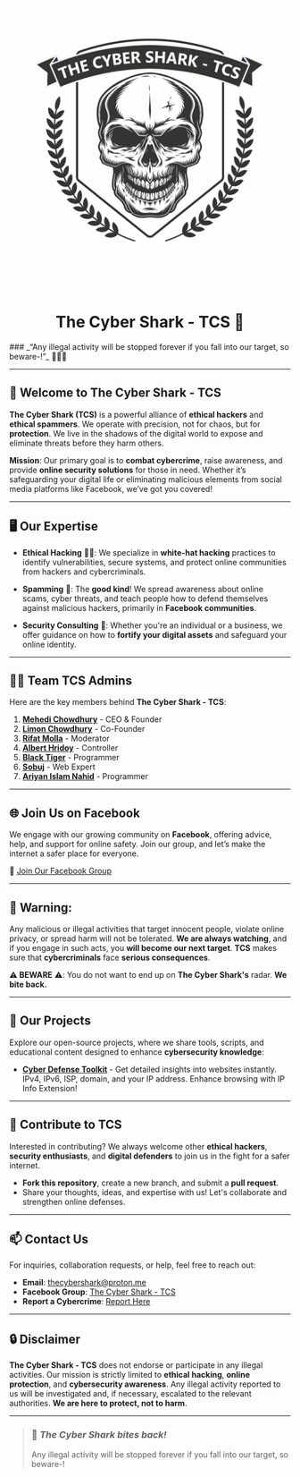 <p align="center"> <img src="logo.png" alt="The Cyber Shark - TCS" /> </p> <h1 align="center">The Cyber Shark - TCS 🦈</h1>
### _“Any illegal activity will be stopped forever if you fall into our target, so beware-!”_ 🧑‍💻💀

---

## 🦈 Welcome to The Cyber Shark - TCS

**The Cyber Shark (TCS)** is a powerful alliance of **ethical hackers** and **ethical spammers**. We operate with precision, not for chaos, but for **protection**. We live in the shadows of the digital world to expose and eliminate threats before they harm others.

**Mission**: Our primary goal is to **combat cybercrime**, raise awareness, and provide **online security solutions** for those in need. Whether it’s safeguarding your digital life or eliminating malicious elements from social media platforms like Facebook, we’ve got you covered!

---

## 🖥️ Our Expertise

- **Ethical Hacking** 🧑‍💻: We specialize in **white-hat hacking** practices to identify vulnerabilities, secure systems, and protect online communities from hackers and cybercriminals.
  
- **Spamming** 📨: The **good kind**! We spread awareness about online scams, cyber threats, and teach people how to defend themselves against malicious hackers, primarily in **Facebook communities**.

- **Security Consulting** 🔐: Whether you're an individual or a business, we offer guidance on how to **fortify your digital assets** and safeguard your online identity.

---

## 🧑‍💻 Team TCS Admins

Here are the key members behind **The Cyber Shark - TCS**:

1. **[Mehedi Chowdhury](https://www.facebook.com/This.is.officials.account.CEO.at.TCS.Oky)** - CEO & Founder  
2. **[Limon Chowdhury](https://www.facebook.com/profile.php?id=100001157947500)** - Co-Founder  
3. **[Rifat Molla](https://www.facebook.com/rifatmolla143)** - Moderator  
4. **[Albert Hridoy](https://www.facebook.com/CYBER.HRIDOY.FACEBOOK.OFFICIAL.ACCOUNT.007)** - Controller  
5. **[Black Tiger](https://github.com/rabinasiyam)** - Programmer  
6. **[Sobuj](https://www.facebook.com/YOUR.NEXT.PAPAH.DARK.SHADOW.YOUR.ABBU)** - Web Expert  
7. **[Ariyan Islam Nahid](https://www.facebook.com/profile.php?id=100001157947500)** - Programmer  

---

## 🌐 Join Us on Facebook

We engage with our growing community on **Facebook**, offering advice, help, and support for online safety. Join our group, and let’s make the internet a safer place for everyone.

🔗 [Join Our Facebook Group](https://facebook.com/groups/1489853688323218/)

---

## 🚨 **Warning**:

Any malicious or illegal activities that target innocent people, violate online privacy, or spread harm will not be tolerated. **We are always watching**, and if you engage in such acts, you **will become our next target**. **TCS** makes sure that **cybercriminals** face **serious consequences**.

**⚠️ BEWARE** ⚠️: You do not want to end up on **The Cyber Shark's** radar. **We bite back.**

---

## 📂 Our Projects

Explore our open-source projects, where we share tools, scripts, and educational content designed to enhance **cybersecurity knowledge**:

- **[Cyber Defense Toolkit](https://github.com/rabinasiyam/IP-Info-Extension)** - Get detailed insights into websites instantly. IPv4, IPv6, ISP, domain, and your IP address. Enhance browsing with IP Info Extension!

---

## 🌟 Contribute to TCS

Interested in contributing? We always welcome other **ethical hackers**, **security enthusiasts**, and **digital defenders** to join us in the fight for a safer internet. 

- **Fork this repository**, create a new branch, and submit a **pull request**.
- Share your thoughts, ideas, and expertise with us! Let's collaborate and strengthen online defenses.

---

## 📫 Contact Us

For inquiries, collaboration requests, or help, feel free to reach out:

- **Email**: [thecybershark@proton.me](mailto:thecybershark@proton.me)  
- **Facebook Group**: [The Cyber Shark - TCS](https://facebook.com/groups/1489853688323218/)  
- **Report a Cybercrime**: [Report Here](mailto:thecybershark@proton.me)

---

## 🔒 Disclaimer

**The Cyber Shark - TCS** does not endorse or participate in any illegal activities. Our mission is strictly limited to **ethical hacking**, **online protection**, and **cybersecurity awareness**. Any illegal activity reported to us will be investigated and, if necessary, escalated to the relevant authorities. **We are here to protect, not to harm**.

---

> ### 🦈 _The Cyber Shark bites back!_
> Any illegal activity will be stopped forever if you fall into our target, so beware-! 
